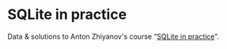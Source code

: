 # SQLite in practice

Data & solutions to Anton Zhiyanov's course “[SQLite in practice](https://stepik.org/course/90778/info)”.